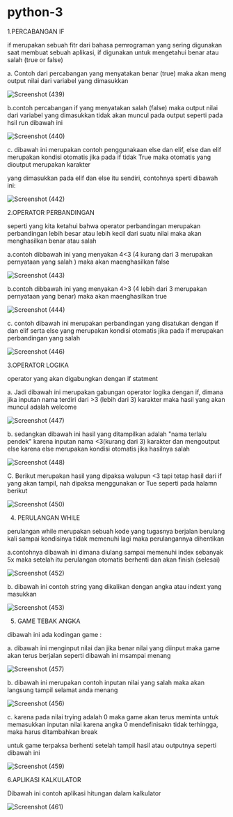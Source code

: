 # python-3
1.PERCABANGAN IF

if merupakan sebuah fitr dari bahasa pemrograman yang sering digunakan saat membuat sebuah aplikasi, if digunakan untuk mengetahui benar atau salah (true or false)

  a. Contoh dari percabangan yang menyatakan benar (true) maka akan meng output nilai dari variabel yang dimasukkan 
  
  ![Screenshot (439)](https://user-images.githubusercontent.com/93031458/140642626-071c163e-1175-45ee-a7f9-450289a0920f.png)
  
  b.contoh percabangan if yang menyatakan salah (false) maka output nilai dari variabel yang dimasukkan tidak akan muncul pada output seperti pada hsil run dibawah ini
  
  ![Screenshot (440)](https://user-images.githubusercontent.com/93031458/140642687-0fee3808-f71c-4998-8b7f-b9d32ba180ed.png)
  
  c. dibawah ini merupakan contoh penggunakaan else dan elif, else  dan elif merupakan kondisi otomatis jika pada if tidak True maka otomatis yang dioutput merupakan karakter
  
  yang dimasukkan pada elif dan else itu sendiri, contohnya sperti dibawah ini:
  
  ![Screenshot (442)](https://user-images.githubusercontent.com/93031458/140642999-76dd76e0-ea0b-4fe6-918a-1328556c13e0.png)

2.OPERATOR PERBANDINGAN

 seperti yang kita ketahui bahwa operator perbandingan merupakan perbandingan lebih besar atau lebih kecil dari suatu nilai maka akan menghasilkan benar atau salah 
  
  a.contoh dibbawah ini yang menyakan 4<3 (4 kurang dari 3 merupakan pernyataan yang salah ) maka akan maenghasilkan false
  
  ![Screenshot (443)](https://user-images.githubusercontent.com/93031458/140643270-b96982dc-ca81-4018-bcbc-ddd4c186cc86.png)

  b.contoh dibbawah ini yang menyakan 4>3 (4 lebih dari 3 merupakan pernyataan yang benar) maka akan maenghasilkan true
  
  ![Screenshot (444)](https://user-images.githubusercontent.com/93031458/140643329-e4f9c554-9989-426f-9039-705e6e1a1a0e.png)  
  
  c. contoh dibawah ini merupakan perbandingan yang disatukan dengan if dan elif serta else yang merupakan kondisi otomatis jika pada if merupakan perbandingan yang salah
  
  ![Screenshot (446)](https://user-images.githubusercontent.com/93031458/140643651-66eed686-2da7-47be-abf2-e4226de01452.png)

3.OPERATOR LOGIKA

operator yang akan digabungkan dengan if statment

  a. Jadi dibawah ini merupakan gabungan operator logika dengan if, dimana jika inputan nama terdiri dari >3 (lebih dari 3) karakter maka hasil yang akan muncul adalah welcome
  
  ![Screenshot (447)](https://user-images.githubusercontent.com/93031458/140644027-2eb93832-ae30-4284-891d-ea9e2c5bb819.png)
  
  b. sedangkan dibawah ini hasil yang ditampilkan adalah "nama terlalu pendek" karena inputan nama <3(kurang dari 3) karakter dan mengoutput else karena else merupakan kondisi otomatis jika hasilnya salah
  
  ![Screenshot (448)](https://user-images.githubusercontent.com/93031458/140644104-544f767e-6ea4-4d08-a7c8-e0c78c9be235.png)
  
  C. Berikut merupakan hasil yang dipaksa walupun  <3 tapi tetap hasil dari if yang akan tampil, nah dipaksa menggunakan or Tue seperti pada halamn berikut
  
  ![Screenshot (450)](https://user-images.githubusercontent.com/93031458/140644301-2f337ca2-cb5e-4096-9560-42eed13cfed5.png)

4. PERULANGAN WHILE

perulangan while merupakan sebuah kode yang tugasnya berjalan berulang kali sampai kondisinya tidak memenuhi lagi maka perulangannya dihentikan

  a.contohnya dibawah ini dimana diulang sampai memenuhi index sebanyak 5x maka setelah itu perulangan otomatis berhenti dan akan finish (selesai)
  
  ![Screenshot (452)](https://user-images.githubusercontent.com/93031458/140644915-f6483d53-b3e9-417b-9bf9-721deea2d01e.png)
  
  b. dibawah ini contoh string yang dikalikan dengan angka atau indext yang masukkan 
  
  ![Screenshot (453)](https://user-images.githubusercontent.com/93031458/140644997-38bcf723-5b45-40f5-ae7d-56c94be5a66b.png)

5. GAME TEBAK ANGKA

dibawah ini ada kodingan game :

  a. dibawah ini menginput nilai dan jika benar nilai yang diinput maka game akan terus berjalan seperti dibawah ini msampai menang
  
  ![Screenshot (457)](https://user-images.githubusercontent.com/93031458/140646541-1f4dfed3-990b-47e6-9a17-1dbb5145d07f.png)
  
  b. dibawah ini merupakan contoh inputan nilai yang salah maka akan langsung tampil selamat anda menang 
  
  ![Screenshot (456)](https://user-images.githubusercontent.com/93031458/140646653-16c8c02f-0bcc-4c70-b236-c3a3bdab61b9.png)
  
  c. karena pada nilai trying adalah 0 maka game akan terus meminta untuk memasukkan inputan nilai karena angka 0 mendefinisakn tidak terhingga, maka harus ditambahkan break 
  
  untuk game terpaksa berhenti setelah tampil hasil atau outputnya seperti dibawah ini
  
  ![Screenshot (459)](https://user-images.githubusercontent.com/93031458/140646896-59f2056c-7e68-407c-b87d-b0468a855b28.png)

6.APLIKASI KALKULATOR

Dibawah ini contoh aplikasi hitungan dalam kalkulator

![Screenshot (461)](https://user-images.githubusercontent.com/93031458/140670265-c97257e9-d645-4e83-97e2-1204d239efd0.png)




  
